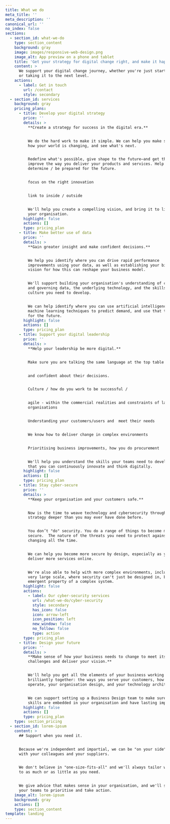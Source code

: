 ```yaml
---
title: What we do
meta_title: ''
meta_description: ''
canonical_url: ''
no_index: false
sections:
  - section_id: what-we-do
    type: section_content
    background: gray
    image: images/responsive-web-design.png
    image_alt: App preview on a phone and tablet
    title: 'Get your strategy for digital change right, and make it happen.'
    content: >
      We support your digital change journey, whether you're just starting out,
      or taking it to the next level.
    actions:
      - label: Get in touch
        url: /contact
        style: secondary
  - section_id: services
    background: gray
    pricing_plans:
      - title: Develop your digital strategy
        price: ''
        details: >
          **Create a strategy for success in the digital era.**


          We do the hard work to make it simple. We can help you make sense of
          how your world is changing, and see what's next.


          Redefine what's possible, give shape to the future—and get there.
          improve the way you deliver your products and services. Help you
          determine / be prepared for the future.


          focus on the right innovation


          link to inside / outside


          We'll help you create a compelling vision, and bring it to life around
          your organisation.
        highlight: false
        actions: []
        type: pricing_plan
      - title: Make better use of data
        price: ''
        details: >
          **Gain greater insight and make confident decisions.**


          We help you identify where you can drive rapid performance
          improvements using your data, as well as establishing your bigger
          vision for how this can reshape your business model.


          We'll support building your organisation's understanding of collecting
          and governing data, the underlying technology, and the skills and
          culture you need to develop.


          We can help identify where you can use artificial intelligence and
          machine learning techniques to predict demand, and use that to plan
          for the future.
        highlight: false
        actions: []
        type: pricing_plan
      - title: Support your digital leadership
        price: ''
        details: >
          **Help your leadership be more digital.**


          Make sure you are talking the same language at the top table


          and confident about their decisions.


          Culture / how do you work to be successful /


          agile - within the commercial realities and constraints of large
          organisations


          Understanding your customers/users and  meet their needs


          We know how to deliver change in complex environments


          Prioritising business improvements, how you do procurement


          We'll help you understand the skills your teams need to develop, so
          that you can continuously innovate and think digitally.
        highlight: false
        actions: []
        type: pricing_plan
      - title: Stay cyber-secure
        price: ''
        details: >
          **Keep your organisation and your customers safe.**


          Now is the time to weave technology and cybersecurity through your
          strategy deeper than you may ever have done before.


          You don’t "do" security. You do a range of things to become more
          secure.  The nature of the threats you need to protect against is
          changing all the time.


          We can help you become more secure by design, especially as you
          deliver more services online.


          We're also able to help with more complex environments, including at
          very large scale, where security can't just be designed in, but is an
          emergent property of a complex system.
        highlight: false
        actions:
          - label: Our cyber-security services
            url: /what-we-do/cyber-security
            style: secondary
            has_icon: false
            icon: arrow-left
            icon_position: left
            new_window: false
            no_follow: false
            type: action
        type: pricing_plan
      - title: Design your future
        price: ''
        details: >
          **Make sense of how your business needs to change to meet its biggest
          challenges and deliver your vision.**


          We'll help you get all the elements of your business working
          brilliantly together: the ways you serve your customers, how you
          operate, your organisation design, and your technology architecture.


          We can support setting up a Business Design team to make sure these
          skills are embedded in your organisation and have lasting impact.
        highlight: false
        actions: []
        type: pricing_plan
    type: section_pricing
  - section_id: lorem-ipsum
    content: >
      ## Support when you need it.


      Because we're independent and impartial, we can be "on your side" working
      with your colleagues and your suppliers.


      We don't believe in "one-size-fits-all" and we'll always tailor what we do
      to as much or as little as you need.


      We give advice that makes sense in your organisation, and we'll support
      your teams to prioritise and take action.
    image_alt: lorem-ipsum
    background: gray
    actions: []
    type: section_content
template: landing
---
```

